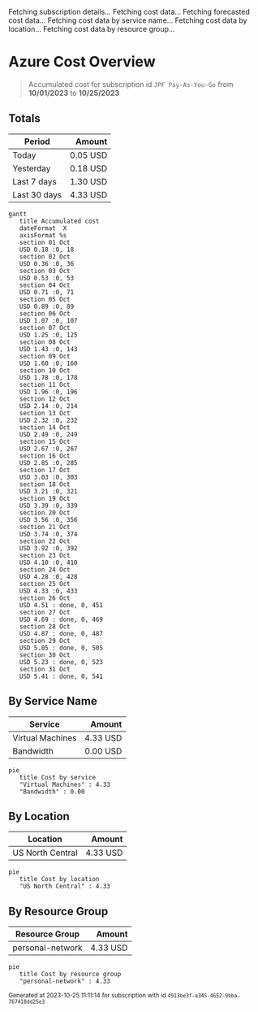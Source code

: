 Fetching subscription details...
Fetching cost data...
Fetching forecasted cost data...
Fetching cost data by service name...
Fetching cost data by location...
Fetching cost data by resource group...
# Azure Cost Overview

> Accumulated cost for subscription id `JPF Pay-As-You-Go` from **10/01/2023** to **10/25/2023**

## Totals

|Period|Amount|
|---|---:|
|Today|0.05 USD|
|Yesterday|0.18 USD|
|Last 7 days|1.30 USD|
|Last 30 days|4.33 USD|

```mermaid
gantt
   title Accumulated cost
   dateFormat  X
   axisFormat %s
   section 01 Oct
   USD 0.18 :0, 18
   section 02 Oct
   USD 0.36 :0, 36
   section 03 Oct
   USD 0.53 :0, 53
   section 04 Oct
   USD 0.71 :0, 71
   section 05 Oct
   USD 0.89 :0, 89
   section 06 Oct
   USD 1.07 :0, 107
   section 07 Oct
   USD 1.25 :0, 125
   section 08 Oct
   USD 1.43 :0, 143
   section 09 Oct
   USD 1.60 :0, 160
   section 10 Oct
   USD 1.78 :0, 178
   section 11 Oct
   USD 1.96 :0, 196
   section 12 Oct
   USD 2.14 :0, 214
   section 13 Oct
   USD 2.32 :0, 232
   section 14 Oct
   USD 2.49 :0, 249
   section 15 Oct
   USD 2.67 :0, 267
   section 16 Oct
   USD 2.85 :0, 285
   section 17 Oct
   USD 3.03 :0, 303
   section 18 Oct
   USD 3.21 :0, 321
   section 19 Oct
   USD 3.39 :0, 339
   section 20 Oct
   USD 3.56 :0, 356
   section 21 Oct
   USD 3.74 :0, 374
   section 22 Oct
   USD 3.92 :0, 392
   section 23 Oct
   USD 4.10 :0, 410
   section 24 Oct
   USD 4.28 :0, 428
   section 25 Oct
   USD 4.33 :0, 433
   section 26 Oct
   USD 4.51 : done, 0, 451
   section 27 Oct
   USD 4.69 : done, 0, 469
   section 28 Oct
   USD 4.87 : done, 0, 487
   section 29 Oct
   USD 5.05 : done, 0, 505
   section 30 Oct
   USD 5.23 : done, 0, 523
   section 31 Oct
   USD 5.41 : done, 0, 541
```

## By Service Name

|Service|Amount|
|---|---:|
|Virtual Machines|4.33 USD|
|Bandwidth|0.00 USD|

```mermaid
pie
   title Cost by service
   "Virtual Machines" : 4.33
   "Bandwidth" : 0.00
```

## By Location

|Location|Amount|
|---|---:|
|US North Central|4.33 USD|

```mermaid
pie
   title Cost by location
   "US North Central" : 4.33
```

## By Resource Group

|Resource Group|Amount|
|---|---:|
|personal-network|4.33 USD|

```mermaid
pie
   title Cost by resource group
   "personal-network" : 4.33
```

<sup>Generated at 2023-10-25 11:11:14 for subscription with id `4913be3f-a345-4652-9bba-767418dd25e3`</sup>
